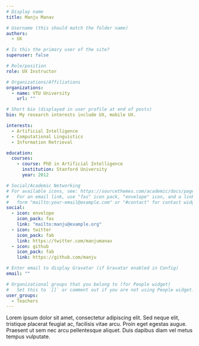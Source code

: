 ```yaml
---
# Display name
title: Manju Manav

# Username (this should match the folder name)
authors:
  - UX

# Is this the primary user of the site?
superuser: false

# Role/position
role: UX Instructor

# Organizations/Affiliations
organizations:
  - name: VTU University
    url: ""

# Short bio (displayed in user profile at end of posts)
bio: My research interests include UX, mobile UX.

interests:
  - Artificial Intelligence
  - Computational Linguistics
  - Information Retrieval

education:
  courses:
    - course: PhD in Artificial Intelligence
      institution: Stanford University
      year: 2012

# Social/Academic Networking
# For available icons, see: https://sourcethemes.com/academic/docs/page-builder/#icons
#   For an email link, use "fas" icon pack, "envelope" icon, and a link in the
#   form "mailto:your-email@example.com" or "#contact" for contact widget.
social:
  - icon: envelope
    icon_pack: fas
    link: "mailto:manju@example.org"
  - icon: twitter
    icon_pack: fab
    link: https://twitter.com/manjumanav
  - icon: github
    icon_pack: fab
    link: https://github.com/manju

# Enter email to display Gravatar (if Gravatar enabled in Config)
email: ""

# Organizational groups that you belong to (for People widget)
#   Set this to `[]` or comment out if you are not using People widget.
user_groups:
  - Teachers
---
```


Lorem ipsum dolor sit amet, consectetur adipiscing elit. Sed neque elit, tristique placerat feugiat ac, facilisis vitae arcu. Proin eget egestas augue. Praesent ut sem nec arcu pellentesque aliquet. Duis dapibus diam vel metus tempus vulputate.
